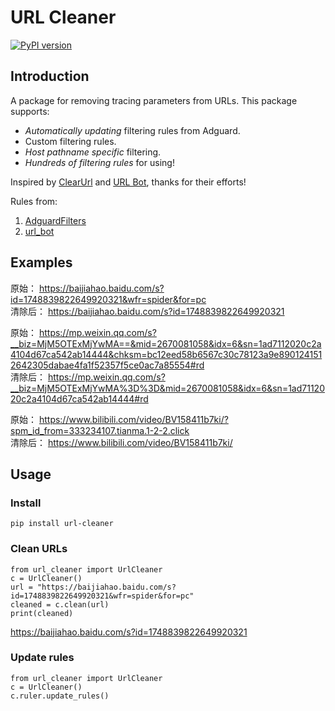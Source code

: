 # URL Cleaner

[![PyPI version](https://badge.fury.io/py/url-cleaner.svg)](https://badge.fury.io/py/url-cleaner)

## Introduction

A package for removing tracing parameters from URLs. This package supports:
- *Automatically updating* filtering rules from Adguard.
- Custom filtering rules.
- *Host pathname specific* filtering.
- *Hundreds of filtering rules* for using!

Inspired by [ClearUrl](https://github.com/ttttmr/ClearUrl) and [URL Bot](https://github.com/yingziwu/url_bot), thanks for their efforts!

Rules from:
1. [AdguardFilters]("https://github.com/AdguardTeam/AdguardFilters/raw/master/TrackParamFilter/sections/")
2. [url_bot]("https://github.com/yingziwu/url_bot/blob/master/src/rules-trackparm.ts")

## Examples

原始： https://baijiahao.baidu.com/s?id=1748839822649920321&wfr=spider&for=pc  
清除后： https://baijiahao.baidu.com/s?id=1748839822649920321

原始： https://mp.weixin.qq.com/s?__biz=MjM5OTExMjYwMA==&mid=2670081058&idx=6&sn=1ad7112020c2a4104d67ca542ab14444&chksm=bc12eed58b6567c30c78123a9e8901241512642305dabae4fa1f52357f5ce0ac7a85554#rd  
清除后： https://mp.weixin.qq.com/s?__biz=MjM5OTExMjYwMA%3D%3D&mid=2670081058&idx=6&sn=1ad7112020c2a4104d67ca542ab14444#rd

原始： https://www.bilibili.com/video/BV158411b7ki/?spm_id_from=333234107.tianma.1-2-2.click  
清除后： https://www.bilibili.com/video/BV158411b7ki/

## Usage

### Install

```
pip install url-cleaner
```

### Clean URLs

```python3
from url_cleaner import UrlCleaner
c = UrlCleaner()
url = "https://baijiahao.baidu.com/s?id=1748839822649920321&wfr=spider&for=pc"
cleaned = c.clean(url)
print(cleaned)
```

https://baijiahao.baidu.com/s?id=1748839822649920321

### Update rules

```python3
from url_cleaner import UrlCleaner
c = UrlCleaner()
c.ruler.update_rules()
```
